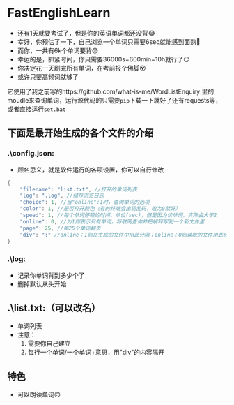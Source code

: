 # FastEnglishLearn
- 还有1天就要考试了，但是你的英语单词都还没背😂
- 幸好，你预估了一下，自己浏览一个单词只需要6sec就能感到面熟🤔
- 而你，一共有6k个单词要背😓
- 幸运的是，抓紧时间，你只需要36000s=600min=10h就行了😏
- 你决定花一天刷完所有单词，在考前报个佛脚😵
- 或许只要高频词就够了

它使用了我之前写的https://github.com/what-is-me/WordListEnquiry
里的moudle来查询单词，运行源代码的只需要`pip`下载一下就好了还有requests等，或者直接运行`set.bat`

## 下面是最开始生成的各个文件的介绍
### .\config.json:
- 顾名思义，就是软件运行的各项设置，你可以自行修改
```c++
{
    "filename": "list.txt", //打开的单词列表
    "log": ".log", //储存浏览日志
    "choice": 1, //当"online":1时，查询单词的选项
    "color": 1, //是否打开颜色（有的终端会出现乱码，改为0就好）
    "speed": 1, //每个单词停顿的时间，单位(sec)，但是因为读单词，实际会大于2
    "online": 0, //为1则表示只有单词，将联网查询并把解释写到一个新文件里
    "page": 25, //每25个单词翻页
    "div": ":" //online：1则在生成的文件中用此分隔；online：0则读取的文件用此分隔意思和单词
}
```
### .\log:
- 记录你单词背到多少个了
- 删掉默认从头开始
## .\list.txt:（可以改名）
- 单词列表
- 注意：
	1. 需要你自己建立
	2. 每行一个单词/一个单词+意思，用"div"的内容隔开
## 特色
- 可以朗读单词🙃
